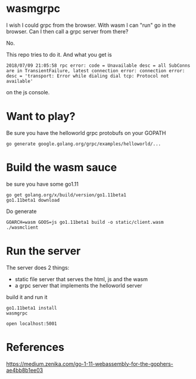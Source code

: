 # wasmgrpc

I wish I could grpc from the browser. With wasm I can "run" go in the browser. Can I then call a grpc server from there? 

No. 

This repo tries to do it. And what you get is 

`2018/07/09 21:05:58 rpc error: code = Unavailable desc = all SubConns are in TransientFailure, latest connection error: connection error: desc = 'transport: Error while dialing dial tcp: Protocol not available'`

on the js console. 


# Want to play?

Be sure you have the helloworld grpc protobufs on your GOPATH

```
go generate google.golang.org/grpc/examples/helloworld/...

```

# Build the wasm sauce

be sure you have some go1.11

```
go get golang.org/x/build/version/go1.11beta1
go1.11beta1 download
``` 

Do generate

```
GOARCH=wasm GOOS=js go1.11beta1 build -o static/client.wasm ./wasmclient
```


# Run the server

The server does 2 things: 

 * static file server that serves the html, js and the wasm 
 * a grpc server that implements the helloworld server
  

build it and run it

```
go1.11beta1 install
wasmgrpc

open localhost:5001 
```

# References

https://medium.zenika.com/go-1-11-webassembly-for-the-gophers-ae4bb8b1ee03

